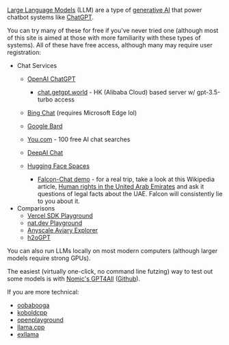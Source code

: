 [Large Language Models](https://en.wikipedia.org/wiki/Large_language_model) (LLM) are a type of [generative AI](https://en.wikipedia.org/wiki/Generative_artificial_intelligence) that power chatbot systems like [ChatGPT](https://openai.com/blog/chatgpt).

You can try many of these for free if you've never tried one (although most of this site is aimed at those with more familiarity with these types of systems). All of these have free access, although many may require user registration:

- Chat Services 
  - [OpenAI ChatGPT](https://chat.openai.com/)
    - [chat.getgpt.world](https://chat.getgpt.world/) - HK (Alibaba Cloud) based server w/ gpt-3.5-turbo access
  - [Bing Chat](https://www.bing.com/chat) (requires Microsoft Edge lol)
  - [Google Bard](https://bard.google.com/)
  - [You.com](https://you.com/) - 100 free AI chat searches
  - [DeepAI Chat](https://deepai.org/chat)  

  - [Hugging Face Spaces](https://huggingface.co/spaces)
    - [Falcon-Chat demo](https://huggingface.co/spaces/HuggingFaceH4/falcon-chat) - for a real trip, take a look at this Wikipedia article, [Human rights in the United Arab Emirates](https://en.wikipedia.org/wiki/Human_rights_in_the_United_Arab_Emirates) and ask it questions of legal facts about the UAE. Falcon will consistently lie to you about it. 
- Comparisons 
  - [Vercel SDK Playground](https://sdk.vercel.ai/) 
  - [nat.dev Playground](https://nat.dev/)
  - [Anyscale Aviary Explorer](https://aviary.anyscale.com/)
  - [h2oGPT](https://gpt.h2o.ai/)

You can also run LLMs locally on most modern computers (although larger models require strong GPUs).

The easiest (virtually one-click, no command line futzing) way to test out some models is with [Nomic's GPT4All](https://gpt4all.io/) ([Github](https://github.com/nomic-ai/gpt4all)).

If you are more technical:

- [oobabooga](https://github.com/oobabooga/text-generation-webui)
- [koboldcpp](https://github.com/LostRuins/koboldcpp)
- [openplayground](https://github.com/nat/openplayground)
- [llama.cpp](https://github.com/ggerganov/llama.cpp)
- [exllama](https://github.com/turboderp/exllama)